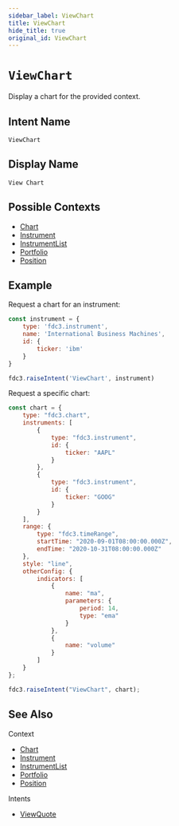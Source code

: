 ```yaml
---
sidebar_label: ViewChart
title: ViewChart
hide_title: true
original_id: ViewChart
---
```

# `ViewChart`

Display a chart for the provided context.

## Intent Name

`ViewChart`

## Display Name

`View Chart`

## Possible Contexts

* [Chart](../../context/ref/Chart)
* [Instrument](../../context/ref/Instrument)
* [InstrumentList](../../context/ref/InstrumentList)
* [Portfolio](../../context/ref/Portfolio)
* [Position](../../context/ref/Position)

## Example

Request a chart for an instrument:
```js
const instrument = {
    type: 'fdc3.instrument',
    name: 'International Business Machines',
    id: {
        ticker: 'ibm'
    }
}

fdc3.raiseIntent('ViewChart', instrument)
```

Request a specific chart:

```js
const chart = {
    type: "fdc3.chart",
    instruments: [
        {
            type: "fdc3.instrument",
            id: {
                ticker: "AAPL"
            }
        },
        {
            type: "fdc3.instrument",
            id: {
                ticker: "GOOG"
            }
        }
    ],
    range: {
        type: "fdc3.timeRange",
        startTime: "2020-09-01T08:00:00.000Z",
        endTime: "2020-10-31T08:00:00.000Z"
    },
    style: "line",
    otherConfig: {
        indicators: [
            {
                name: "ma",
                parameters: {
                    period: 14,
                    type: "ema"
                }
            },
            {
                name: "volume"
            }
        ]
    }
};

fdc3.raiseIntent("ViewChart", chart);
```

## See Also

Context

* [Chart](../../context/ref/Chart)
* [Instrument](../../context/ref/Instrument)
* [InstrumentList](../../context/ref/InstrumentList)
* [Portfolio](../../context/ref/Portfolio)
* [Position](../../context/ref/Position)

Intents

* [ViewQuote](ViewQuote)